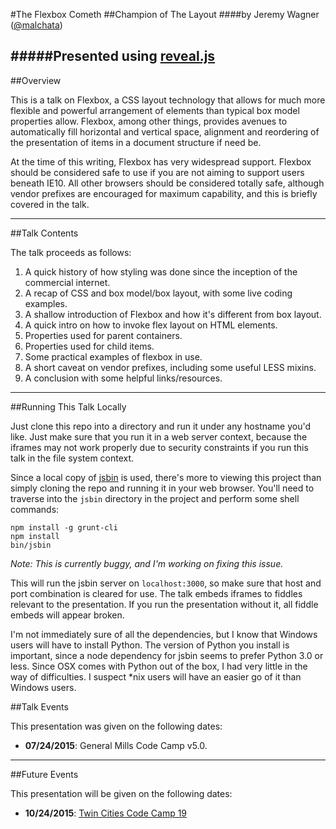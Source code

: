 #The Flexbox Cometh
##Champion of The Layout
####by Jeremy Wagner ([@malchata](http://twitter.com/malchata))

#####Presented using [reveal.js](http://lab.hakim.se/reveal-js)
---

##Overview

This is a talk on Flexbox, a CSS layout technology that allows for much more flexible and powerful arrangement of elements than typical box model properties allow. Flexbox, among other things, provides avenues to automatically fill horizontal and vertical space, alignment and reordering of the presentation of items in a document structure if need be.

At the time of this writing, Flexbox has very widespread support. Flexbox should be considered safe to use if you are not aiming to support users beneath IE10. All other browsers should be considered totally safe, although vendor prefixes are encouraged for maximum capability, and this is briefly covered in the talk.

---

##Talk Contents

The talk proceeds as follows:

1. A quick history of how styling was done since the inception of the commercial internet.
2. A recap of CSS and box model/box layout, with some live coding examples.
3. A shallow introduction of Flexbox and how it's different from box layout.
4. A quick intro on how to invoke flex layout on HTML elements.
5. Properties used for parent containers.
6. Properties used for child items.
7. Some practical examples of flexbox in use.
8. A short caveat on vendor prefixes, including some useful LESS mixins.
9. A conclusion with some helpful links/resources.

---

##Running This Talk Locally

Just clone this repo into a directory and run it under any hostname you'd like. Just make sure that you run it in a web server context, because the iframes may not work properly due to security constraints if you run this talk in the file system context.

Since a local copy of [jsbin](https://github.com/jsbin/jsbin) is used, there's more to viewing this project than simply cloning the repo and running it in your web browser. You'll need to traverse into the `jsbin` directory in the project and perform some shell commands:

```
npm install -g grunt-cli
npm install
bin/jsbin
```

*Note: This is currently buggy, and I'm working on fixing this issue.*

This will run the jsbin server on `localhost:3000`, so make sure that host and port combination is cleared for use. The talk embeds iframes to fiddles relevant to the presentation. If you run the presentation without it, all fiddle embeds will appear broken.

I'm not immediately sure of all the dependencies, but I know that Windows users will have to install Python. The version of Python you install is important, since a node dependency for jsbin seems to prefer Python 3.0 or less. Since OSX comes with Python out of the box, I had very little in the way of difficulties. I suspect *nix users will have an easier go of it than Windows users.

##Talk Events

This presentation was given on the following dates:

- **07/24/2015**: General Mills Code Camp v5.0.

---

##Future Events

This presentation will be given on the following dates:

- **10/24/2015**: [Twin Cities Code Camp 19](http://tccc19.eventbrite.com/)